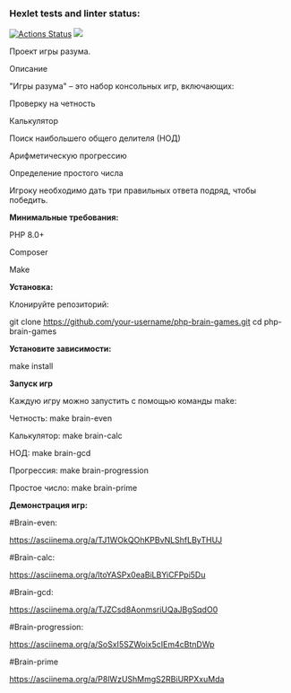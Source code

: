 ### Hexlet tests and linter status:
[![Actions Status](https://github.com/MrMarmelad-creator/php-project-45/actions/workflows/hexlet-check.yml/badge.svg)](https://github.com/MrMarmelad-creator/php-project-45/actions)
<a href="https://codeclimate.com/github/MrMarmelad-creator/php-project-45/maintainability"><img src="https://api.codeclimate.com/v1/badges/8e9df1a964878dd96871/maintainability" /></a>

Проект игры разума.

Описание

"Игры разума" – это набор консольных игр, включающих:

Проверку на четность

Калькулятор

Поиск наибольшего общего делителя (НОД)

Арифметическую прогрессию

Определение простого числа

Игроку необходимо дать три правильных ответа подряд, чтобы победить.

**Минимальные требования:**

PHP 8.0+

Composer

Make

**Установка:**

Клонируйте репозиторий:

git clone https://github.com/your-username/php-brain-games.git
cd php-brain-games

**Установите зависимости:**

make install

**Запуск игр**

Каждую игру можно запустить с помощью команды make:

Четность: make brain-even

Калькулятор: make brain-calc

НОД: make brain-gcd

Прогрессия: make brain-progression

Простое число: make brain-prime

**Демонстрация игр:**

#Brain-even:

https://asciinema.org/a/TJ1WOkQOhKPBvNLShfLByTHUJ

#Brain-calc:

https://asciinema.org/a/ltoYASPx0eaBiLBYiCFPpi5Du

#Brain-gcd:

https://asciinema.org/a/TJZCsd8AonmsriUQaJBgSqdO0

#Brain-progression:

https://asciinema.org/a/SoSxI5SZWoix5cIEm4cBtnDWp

#Brain-prime

https://asciinema.org/a/P8lWzUShMmgS2RBiURPXxuMda